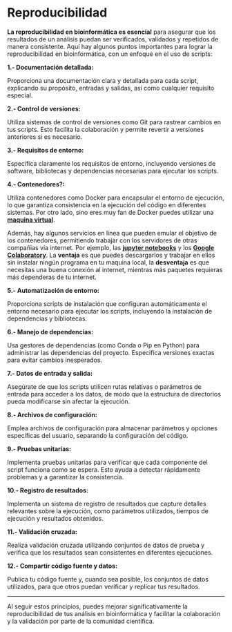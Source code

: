 # Reproducibilidad

**La reproducibilidad en bioinformática es esencial** para asegurar que los resultados de un análisis puedan ser verificados, validados y repetidos de manera consistente. 
Aquí hay algunos puntos importantes para lograr la reproducibilidad en bioinformática, con un enfoque en el uso de scripts:

**1.- Documentación detallada:**

Proporciona una documentación clara y detallada para cada script, explicando su propósito, entradas y salidas, así como cualquier requisito especial.

**2.- Control de versiones:**

Utiliza sistemas de control de versiones como Git para rastrear cambios en tus scripts. Esto facilita la colaboración y permite revertir a versiones anteriores si es necesario.

**3.- Requisitos de entorno:**

Especifica claramente los requisitos de entorno, incluyendo versiones de software, bibliotecas y dependencias necesarias para ejecutar los scripts.

**4.- Contenedores?:**

Utiliza contenedores como Docker para encapsular el entorno de ejecución, lo que garantiza consistencia en la ejecución del código en diferentes sistemas. Por otro lado, sino eres muy fan de Docker puedes utilizar una [**maquina virtual**](https://azure.microsoft.com/es-mx/resources/cloud-computing-dictionary/what-is-a-virtual-machine).

Además, hay algunos servicios en línea que pueden emular el objetivo de los contenedores, permitiendo trabajar con los servidores de otras compañias via internet. Por ejemplo, las [**jupyter notebooks**](https://jupyter.org/) y los [**Google Colaboratory**](https://colab.google/). La **ventaja** es que puedes descargarlos y trabajar en ellos sin instalar ningún programa en tu maquina local, la **desventaja** es que necesitas una buena conexión al internet, mientras más paquetes requieras más dependeras de tu internet.

**5.- Automatización de entorno:**

Proporciona scripts de instalación que configuran automáticamente el entorno necesario para ejecutar los scripts, incluyendo la instalación de dependencias y bibliotecas.

**6.- Manejo de dependencias:**

Usa gestores de dependencias (como Conda o Pip en Python) para administrar las dependencias del proyecto. Especifica versiones exactas para evitar cambios inesperados.

**7.- Datos de entrada y salida:**

Asegúrate de que los scripts utilicen rutas relativas o parámetros de entrada para acceder a los datos, de modo que la estructura de directorios pueda modificarse sin afectar la ejecución.

**8.- Archivos de configuración:**

Emplea archivos de configuración para almacenar parámetros y opciones específicas del usuario, separando la configuración del código.

**9.- Pruebas unitarias:**

Implementa pruebas unitarias para verificar que cada componente del script funciona como se espera. Esto ayuda a detectar rápidamente problemas y a garantizar la consistencia.

**10.- Registro de resultados:**

Implementa un sistema de registro de resultados que capture detalles relevantes sobre la ejecución, como parámetros utilizados, tiempos de ejecución y resultados obtenidos.

**11.- Validación cruzada:**

Realiza validación cruzada utilizando conjuntos de datos de prueba y verifica que los resultados sean consistentes en diferentes ejecuciones.

**12.- Compartir código fuente y datos:**

Publica tu código fuente y, cuando sea posible, los conjuntos de datos utilizados, para que otros puedan verificar y replicar tus resultados.

-----
Al seguir estos principios, puedes mejorar significativamente la reproducibilidad de tus análisis en bioinformática y facilitar la colaboración y la validación por parte de la comunidad científica.
